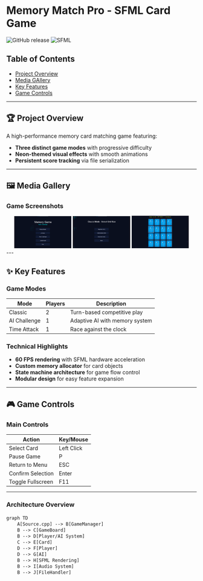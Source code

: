 # Memory Match Pro - SFML Card Game

![GitHub release](https://img.shields.io/github/v/release/malik-nisarahmad/memory-matching-game)
![SFML](https://img.shields.io/badge/SFML-2.6.1+-brightgreen)


## Table of Contents
- [Project Overview](#-project-overview)
- [Media GAllery](#️-media-gallery)
- [Key Features](#-key-features)
- [Game Controls](#-game-controls)



---

## 🏆 Project Overview
A high-performance memory card matching game featuring:
- **Three distinct game modes** with progressive difficulty
- **Neon-themed visual effects** with smooth animations
- **Persistent score tracking** via file serialization
---
## 🖼️ Media Gallery

### Game Screenshots
<div align="center">
  <img src="./assets/screenshorts/main_menu.png" width="30%" alt="Main Menu">
  <img src="./assets/screenshorts/ModeSelection.png" width="30%" alt="Mode Selection"> 
  <img src="./assets/screenshorts/card.png" width="30%" alt="Card Matching">
</div>
---

## ✨ Key Features

### Game Modes
| Mode | Players | Description |
|------|---------|-------------|
| Classic | 2 | Turn-based competitive play |
| AI Challenge | 1 | Adaptive AI with memory system |
| Time Attack | 1 | Race against the clock |

### Technical Highlights
- **60 FPS rendering** with SFML hardware acceleration
- **Custom memory allocator** for card objects
- **State machine architecture** for game flow control
- **Modular design** for easy feature expansion

---

## 🎮 Game Controls

### Main Controls
| Action | Key/Mouse |
|--------|-----------|
| Select Card | Left Click |
| Pause Game | P |
| Return to Menu | ESC |
| Confirm Selection | Enter |
| Toggle Fullscreen | F11 |
---



### Architecture Overview
```mermaid
graph TD
    A[Source.cpp] --> B[GameManager]
    B --> C[GameBoard]
    B --> D[Player/AI System]
    C --> E[Card]
    D --> F[Player]
    D --> G[AI]
    B --> H[SFML Rendering]
    B --> I[Audio System]
    B --> J[FileHandler]